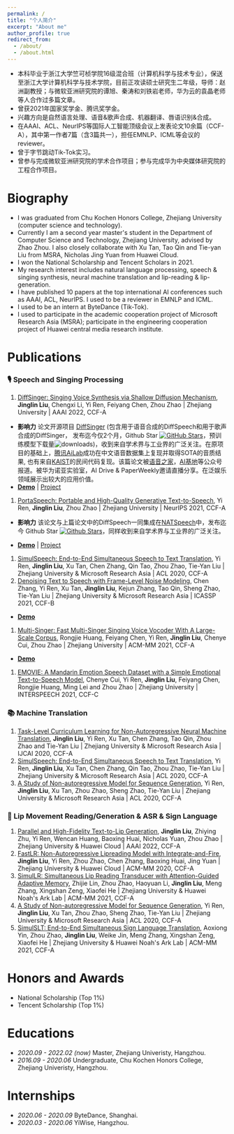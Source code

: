 ```yaml
---
permalink: /
title: "个人简介"
excerpt: "About me"
author_profile: true
redirect_from: 
  - /about/
  - /about.html
---
```



- 本科毕业于浙江大学竺可桢学院16级混合班（计算机科学与技术专业），保送至浙江大学计算机科学与技术学院，目前正攻读硕士研究生二年级，导师：赵洲副教授；与微软亚洲研究院的谭旭、秦涛和刘铁岩老师，华为云的袁晶老师等人合作过多篇文章。
- 曾获2021年国家奖学金、腾讯奖学金。
- 兴趣方向是自然语言处理、语音&歌声合成、机器翻译、唇语识别&合成。
- 在AAAI、ACL、NeurIPS等国际人工智能顶级会议上发表论文10余篇（CCF-A），其中第一作者7篇（含3篇共一），担任EMNLP、ICML等会议的reviewer。
- 曾于字节跳动Tik-Tok实习。
- 曾参与完成微软亚洲研究院的学术合作项目；参与完成华为中央媒体研究院的工程合作项目。

# Biography
- I was graduated from Chu Kochen Honors College, Zhejiang University (computer science and technology).
- Currently I am a second year master's student in the Department of Computer Science and Technology, Zhejiang University, advised by Zhao Zhou. I also  closely collaborate with Xu Tan, Tao Qin and Tie-yan Liu from MSRA, Nicholas Jing Yuan from Huawei Cloud.
- I won the National Scholarship and Tencent Scholars in 2021.
- My research interest includes natural language processing, speech & singing synthesis, neural machine translation and lip-reading & lip-generation.
- I have published 10 papers at the top international AI conferences such as AAAI, ACL, NeurIPS. I used to be a reviewer in EMNLP and ICML.
- I used to be an intern at ByteDance (Tik-Tok).
- I used to participate in the academic cooperation project of Microsoft Research Asia (MSRA); participate in the engineering cooperation project of Huawei central media research institute.

# Publications
### 🎙 Speech and Singing Processing
1. [DiffSinger: Singing Voice Synthesis via Shallow Diffusion Mechanism](https://arxiv.org/abs/2105.02446), **Jinglin Liu**, Chengxi Li, Yi Ren, Feiyang Chen, Zhou Zhao \| Zhejiang University \| AAAI 2022, CCF-A
  - **影响力** 论文开源项目 [DiffSinger](https://github.com/MoonInTheRiver/DiffSinger) (包含用于语音合成的DiffSpeech和用于歌声合成的DiffSinger， 发布迄今仅2个月，Github Star [![GitHub Stars](https://img.shields.io/github/stars/MoonInTheRiver/DiffSinger?style=social)](https://github.com/MoonInTheRiver/DiffSinger)，预训练模型下载量![downloads](https://img.shields.io/github/downloads/MoonInTheRiver/DiffSinger/total.svg))，收到来自学术界与工业界的广泛关注。在原项目的基础上，[腾讯AiLab](https://arxiv.org/pdf/2201.11972.pdf)成功在中文语音数据集上复现并取得SOTA的音质结果, 也有来自[KAIST](https://github.com/keonlee9420/DiffSinger)的民间代码复现。该篇论文被[语音之家](https://mp.weixin.qq.com/s/aRvY08SLXXj4ql8aHf3_Lw)，[AI基地](https://mp.weixin.qq.com/s/KwWB4uDqhaaK9eU9RhY_8w)等公众号报道。被华为诺亚实验室，AI Drive & PaperWeekly邀请直播分享。在泛娱乐领域展示出较大的应用价值。
  - [**Demo**](https://diffsinger.github.io/) | [Project](https://github.com/MoonInTheRiver/DiffSinger)
1. [PortaSpeech: Portable and High-Quality Generative Text-to-Speech](https://arxiv.org/abs/2109.15166), Yi Ren, **Jinglin Liu**, Zhou Zhao \| Zhejiang University \| NeurIPS 2021, CCF-A
  - **影响力** 该论文与上篇论文中的DiffSpeech一同集成在[NATSpeech](https://github.com/NATSpeech/NATSpeech)中，发布迄今 Github Star [![Github Stars](https://img.shields.io/github/stars/NATSpeech/NATSpeech?style=social)](https://github.com/NATSpeech/NATSpeech)，同样收到来自学术界与工业界的广泛关注。

  - [**Demo**](https://portaspeech.github.io/) | [Project](https://github.com/NATSpeech/NATSpeech)
1. [SimulSpeech: End-to-End Simultaneous Speech to Text Translation](https://www.aclweb.org/anthology/2020.acl-main.350), Yi Ren, **Jinglin Liu**, Xu Tan, Chen Zhang, Qin Tao, Zhou Zhao, Tie-Yan Liu \| Zhejiang University & Microsoft Research Asia \| ACL 2020, CCF-A
1. [Denoising Text to Speech with Frame-Level Noise Modeling](https://arxiv.org/abs/2012.09547), Chen Zhang, Yi Ren, Xu Tan, **Jinglin Liu**, Kejun Zhang, Tao Qin, Sheng Zhao, Tie-Yan Liu \| Zhejiang University & Microsoft Research Asia \| ICASSP 2021, CCF-B
  - [**Demo**](https://speechresearch.github.io/denoispeech/)
1. [Multi-Singer: Fast Multi-Singer Singing Voice Vocoder With A Large-Scale Corpus](https://dl.acm.org/doi/abs/10.1145/3474085.3475437), Rongjie Huang, Feiyang Chen, Yi Ren, **Jinglin Liu**, Chenye Cui, Zhou Zhao \| Zhejiang University \| ACM-MM 2021, CCF-A
  - [**Demo**](https://multi-singer.github.io/)
1. [EMOVIE: A Mandarin Emotion Speech Dataset with a Simple Emotional Text-to-Speech Model](https://arxiv.org/abs/2106.09317), Chenye Cui, Yi Ren, **Jinglin Liu**, Feiyang Chen, Rongjie Huang, Ming Lei and Zhou Zhao \| Zhejiang University \| INTERSPEECH 2021, CCF-C


### 📚 Machine Translation 
1. [Task-Level Curriculum Learning for Non-Autoregressive Neural Machine Translation](https://www.ijcai.org/Proceedings/2020/0534.pdf), **Jinglin Liu**, Yi Ren, Xu Tan, Chen Zhang, Tao Qin, Zhou Zhao and Tie-Yan Liu \| Zhejiang University & Microsoft Research Asia  \| IJCAI 2020, CCF-A
1. [SimulSpeech: End-to-End Simultaneous Speech to Text Translation](https://www.aclweb.org/anthology/2020.acl-main.350), Yi Ren, **Jinglin Liu**, Xu Tan, Chen Zhang, Qin Tao, Zhou Zhao, Tie-Yan Liu \| Zhejiang University & Microsoft Research Asia \| ACL 2020, CCF-A
1. [A Study of Non-autoregressive Model for Sequence Generation](https://arxiv.org/abs/2004.10454), Yi Ren, **Jinglin Liu**, Xu Tan, Zhou Zhao, Sheng Zhao, Tie-Yan Liu \| Zhejiang University & Microsoft Research Asia \| ACL 2020, CCF-A

### 💬 Lip Movement Reading/Generation & ASR & Sign Language
1. [Parallel and High-Fidelity Text-to-Lip Generation](https://arxiv.org/abs/2107.06831), **Jinglin Liu**, Zhiying Zhu, Yi Ren, Wencan Huang, Baoxing Huai, Nicholas Yuan, Zhou Zhao \| Zhejiang University & Huawei Cloud \| AAAI 2022, CCF-A
1. [FastLR: Non-Autoregressive Lipreading Model with Integrate-and-Fire](https://dl.acm.org/doi/10.1145/3394171.3413740), **Jinglin Liu**, Yi Ren, Zhou Zhao, Chen Zhang, Baoxing Huai, Jing Yuan \| Zhejiang University & Huawei Cloud \| ACM-MM 2020, CCF-A
1. [SimulLR: Simultaneous Lip Reading Transducer with Attention-Guided Adaptive Memory](https://dl.acm.org/doi/abs/10.1145/3474085.3475220), Zhijie Lin, Zhou Zhao, Haoyuan Li, **Jinglin Liu**, Meng Zhang, Xingshan Zeng, Xiaofei He \| Zhejiang University & Huawei Noah's Ark Lab \| ACM-MM 2021, CCF-A
1. [A Study of Non-autoregressive Model for Sequence Generation](https://arxiv.org/abs/2004.10454), Yi Ren, **Jinglin Liu**, Xu Tan, Zhou Zhao, Sheng Zhao, Tie-Yan Liu \| Zhejiang University & Microsoft Research Asia \| ACL 2020, CCF-A
1. [SimulSLT: End-to-End Simultaneous Sign Language Translation](https://dl.acm.org/doi/abs/10.1145/3474085.3475544), Aoxiong Yin, Zhou Zhao, **Jinglin Liu**, Weike Jin, Meng Zhang, Xingshan Zeng, Xiaofei He \| Zhejiang University & Huawei Noah's Ark Lab \| ACM-MM 2021, CCF-A


# Honors and Awards
- National Scholarship (Top 1%)
- Tencent Scholarship (Top 1%)

# Educations
- *2020.09 - 2022.02 (now)* Master, Zhejiang Univeristy, Hangzhou.
- *2016.09 - 2020.06* Undergraduate, Chu Kochen Honors College, Zhejiang Univeristy, Hangzhou.


# Internships
- *2020.06 - 2020.09* ByteDance, Shanghai.
- *2020.03 - 2020.06* YiWise, Hangzhou.
